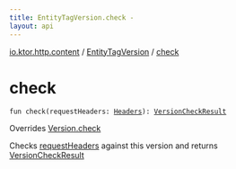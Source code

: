 ```yaml
---
title: EntityTagVersion.check - 
layout: api
---
```


<div class='api-docs-breadcrumbs'><a href="../index.html">io.ktor.http.content</a> / <a href="index.html">EntityTagVersion</a> / <a href="./check.html">check</a></div>

# check

<div class="signature"><code><span class="keyword">fun </span><span class="identifier">check</span><span class="symbol">(</span><span class="parameterName" id="io.ktor.http.content.EntityTagVersion$check(io.ktor.http.Headers)/requestHeaders">requestHeaders</span><span class="symbol">:</span>&nbsp;<a href="../../io.ktor.http/-headers/index.html"><span class="identifier">Headers</span></a><span class="symbol">)</span><span class="symbol">: </span><a href="../-version-check-result/index.html"><span class="identifier">VersionCheckResult</span></a></code></div>

Overrides <a href="../-version/check.html">Version.check</a>

Checks <a href="check.html#io.ktor.http.content.EntityTagVersion$check(io.ktor.http.Headers)/requestHeaders">requestHeaders</a> against this version and returns <a href="../-version-check-result/index.html">VersionCheckResult</a>

